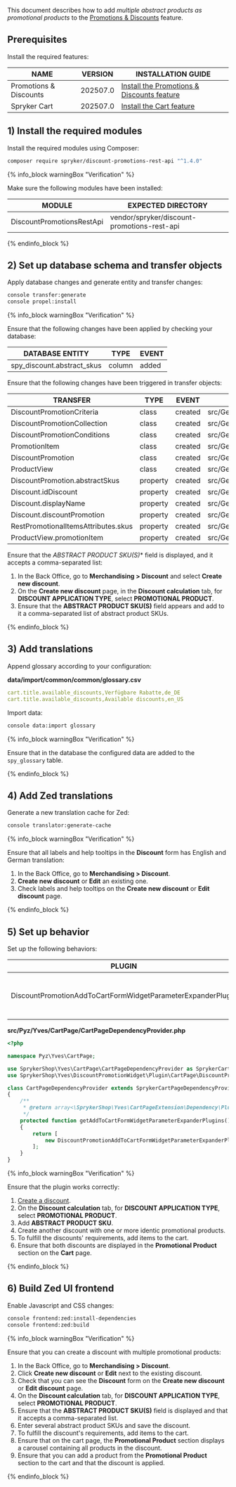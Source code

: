 

This document describes how to add *multiple abstract products as promotional products* to the [Promotions & Discounts](/docs/pbc/all/discount-management/latest/base-shop/promotions-discounts-feature-overview.html) feature.

## Prerequisites

Install the required features:

| NAME | VERSION | INSTALLATION GUIDE |
| --- | --- | --- |
| Promotions & Discounts | 202507.0 | [Install the Promotions & Discounts feature](/docs/pbc/all/discount-management/latest/base-shop/install-and-upgrade/install-features/install-the-promotions-and-discounts-feature.html) |
| Spryker Cart | 202507.0 | [Install the Cart feature](/docs/pbc/all/cart-and-checkout/latest/base-shop/install-and-upgrade/install-features/install-the-cart-feature.html) |

## 1) Install the required modules

Install the required modules using Composer:

```bash
composer require spryker/discount-promotions-rest-api "^1.4.0"
```

{% info_block warningBox "Verification" %}

Make sure the following modules have been installed:

| MODULE                    | EXPECTED DIRECTORY       |
|---------------------------|--------------------------|
| DiscountPromotionsRestApi | vendor/spryker/discount-promotions-rest-api  |

{% endinfo_block %}

## 2) Set up database schema and transfer objects

Apply database changes and generate entity and transfer changes:

```bash
console transfer:generate
console propel:install
```

{% info_block warningBox "Verification" %}

Ensure that the following changes have been applied by checking your database:

| DATABASE ENTITY       | TYPE   | EVENT  |
|-----------------------|--------|--------|
| spy_discount.abstract_skus | column | added  |

Ensure that the following changes have been triggered in transfer objects:

| TRANSFER                            | TYPE     | EVENT   | PATH                                                                       |
|-------------------------------------|----------|---------|----------------------------------------------------------------------------|
| DiscountPromotionCriteria           | class    | created | src/Generated/Shared/Transfer/DiscountPromotionCriteriaTransfer            |
| DiscountPromotionCollection         | class    | created | src/Generated/Shared/Transfer/DiscountPromotionCollectionTransfer          |
| DiscountPromotionConditions         | class    | created | src/Generated/Shared/Transfer/DiscountPromotionConditionsTransfer          |
| PromotionItem                       | class    | created | src/Generated/Shared/Transfer/PromotionItemTransfer                        |
| DiscountPromotion                   | class    | created | src/Generated/Shared/Transfer/DiscountPromotionTransfer                    |
| ProductView                         | class    | created | src/Generated/Shared/Transfer/ProductViewTransfer                          |
| DiscountPromotion.abstractSkus      | property | created | src/Generated/Shared/Transfer/DiscountPromotionTransfer                    |
| Discount.idDiscount                 | property | created | src/Generated/Shared/Transfer/DiscountTransfer                             |
| Discount.displayName                | property | created | src/Generated/Shared/Transfer/DiscountTransfer                             |
| Discount.discountPromotion          | property | created | src/Generated/Shared/Transfer/DiscountTransfer                             |
| RestPromotionalItemsAttributes.skus | property | created | src/Generated/Shared/Transfer/RestPromotionalItemsAttributesTransfer       |
| ProductView.promotionItem           | property | created | src/Generated/Shared/Transfer/ProductViewTransfer                          |

Ensure that the *ABSTRACT PRODUCT SKU(S)** field is displayed, and it accepts a comma-separated list:
1. In the Back Office, go to **Merchandising&nbsp;<span aria-label="and then">></span> Discount** and select **Create new discount**.
2. On the **Create new discount** page, in the **Discount calculation** tab, for **DISCOUNT APPLICATION TYPE**, select **PROMOTIONAL PRODUCT**.
3. Ensure that the **ABSTRACT PRODUCT SKU(S)** field appears and add to it a comma-separated list of abstract product SKUs.

{% endinfo_block %}

## 3) Add translations

Append glossary according to your configuration:

**data/import/common/common/glossary.csv**

```yaml
cart.title.available_discounts,Verfügbare Rabatte,de_DE
cart.title.available_discounts,Available discounts,en_US
```

Import data:

```bash
console data:import glossary
```

{% info_block warningBox "Verification" %}

Ensure that in the database the configured data are added to the `spy_glossary` table.

{% endinfo_block %}

## 4) Add Zed translations

Generate a new translation cache for Zed:

```bash
console translator:generate-cache
```

{% info_block warningBox "Verification" %}

Ensure that all labels and help tooltips in the **Discount** form has English and German translation:

1. In the Back Office, go to **Merchandising&nbsp;<span aria-label="and then">></span> Discount**.
2. **Create new discount** or **Edit** an existing one.
3. Check labels and help tooltips on the **Create new discount** or **Edit discount** page.

{% endinfo_block %}

## 5) Set up behavior

Set up the following behaviors:

| PLUGIN                                                      | SPECIFICATION                                                        | PREREQUISITES | NAMESPACE                                                                                                            |
|-------------------------------------------------------------|----------------------------------------------------------------------|---------------|----------------------------------------------------------------------------------------------------------------------|
| DiscountPromotionAddToCartFormWidgetParameterExpanderPlugin | Adds discount promotion form name postfix to the Add To Cart form.   | None          | SprykerShop\Yves\DiscountPromotionWidget\Plugin\CartPage\DiscountPromotionAddToCartFormWidgetParameterExpanderPlugin |

**src/Pyz/Yves/CartPage/CartPageDependencyProvider.php**

```php
<?php

namespace Pyz\Yves\CartPage;

use SprykerShop\Yves\CartPage\CartPageDependencyProvider as SprykerCartPageDependencyProvider;
use SprykerShop\Yves\DiscountPromotionWidget\Plugin\CartPage\DiscountPromotionAddToCartFormWidgetParameterExpanderPlugin;

class CartPageDependencyProvider extends SprykerCartPageDependencyProvider
{
    /**
     * @return array<\SprykerShop\Yves\CartPageExtension\Dependency\Plugin\AddToCartFormWidgetParameterExpanderPluginInterface>
     */
    protected function getAddToCartFormWidgetParameterExpanderPlugins(): array
    {
        return [
            new DiscountPromotionAddToCartFormWidgetParameterExpanderPlugin(),
        ];
    }
}
```

{% info_block warningBox "Verification" %}

Ensure that the plugin works correctly:

1. [Create a discount](/docs/pbc/all/discount-management/latest/base-shop/manage-in-the-back-office/create-discounts.html).
2. On the **Discount calculation** tab, for **DISCOUNT APPLICATION TYPE**, select **PROMOTIONAL PRODUCT**.
3. Add **ABSTRACT PRODUCT SKU**.
4. Create another discount with one or more identic promotional products.
5. To fulfill the discounts' requirements, add items to the cart.
6. Ensure that both discounts are displayed in the **Promotional Product** section on the **Cart** page.

{% endinfo_block %}

## 6) Build Zed UI frontend

Enable Javascript and CSS changes:

```bash
console frontend:zed:install-dependencies
console frontend:zed:build
```

{% info_block warningBox "Verification" %}

Ensure that you can create a discount with multiple promotional products:
1. In the Back Office, go to **Merchandising&nbsp;<span aria-label="and then">></span> Discount**.
2. Click **Create new discount** or **Edit** next to the existing discount.
3. Check that you can see the **Discount** form on the **Create new discount** or **Edit discount** page.
4. On the **Discount calculation** tab, for **DISCOUNT APPLICATION TYPE**, select **PROMOTIONAL PRODUCT**.
5. Ensure that the **ABSTRACT PRODUCT SKU(S)** field is displayed and that it accepts a comma-separated list.
6. Enter several abstract product SKUs and save the discount.
7. To fulfill the discount's requirements, add items to the cart.
8. Ensure that on the cart page, the **Promotional Product** section displays a carousel containing all products in the discount.
9. Ensure that you can add a product from the **Promotional Product** section to the cart and that the discount is applied.

{% endinfo_block %}
